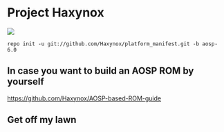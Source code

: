 Project Haxynox
===============

![](http://static.guim.co.uk/sys-images/Guardian/Pix/pictures/2014/9/24/1411574454561/03085543-87de-47ab-a4eb-58e7e39d022e-620x372.jpeg)

	repo init -u git://github.com/Haxynox/platform_manifest.git -b aosp-6.0

In case you want to build an AOSP ROM by yourself
-------------------------------------------------
https://github.com/Haxynox/AOSP-based-ROM-guide

Get off my lawn
---------------
